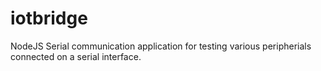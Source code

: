 # iotbridge

NodeJS Serial communication application for testing various peripherials connected on a serial interface.